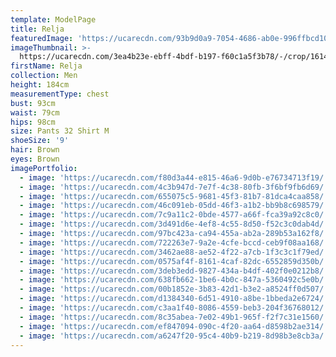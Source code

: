 ```yaml
---
template: ModelPage
title: Relja
featuredImage: 'https://ucarecdn.com/93b9d0a9-7054-4686-ab0e-996ffbcd1076/'
imageThumbnail: >-
  https://ucarecdn.com/3ea4b23e-ebff-4bdf-b197-f60c1a5f3b78/-/crop/1614x1500/0,0/-/preview/
firstName: Relja
collection: Men
height: 184cm
measurementType: chest
bust: 93cm
waist: 79cm
hips: 98cm
size: Pants 32 Shirt M
shoeSize: '9'
hair: Brown
eyes: Brown
imagePortfolio:
  - image: 'https://ucarecdn.com/f80d3a44-e815-46a6-9d0b-e76734713f19/'
  - image: 'https://ucarecdn.com/4c3b947d-7e7f-4c38-80fb-3f6bf9fb6d69/'
  - image: 'https://ucarecdn.com/655075c5-9681-45f3-81b7-81dca4caa858/'
  - image: 'https://ucarecdn.com/46c091eb-05dd-46f3-a1b2-bb9b8c698579/'
  - image: 'https://ucarecdn.com/7c9a11c2-0bde-4577-a66f-fca39a92c8c0/'
  - image: 'https://ucarecdn.com/3d491d6e-4ef8-4c55-8d50-f52c3c0dab4d/'
  - image: 'https://ucarecdn.com/97bc423a-ca94-455a-ab2a-289b53a162f8/'
  - image: 'https://ucarecdn.com/722263e7-9a2e-4cfe-bccd-ceb9f08aa168/'
  - image: 'https://ucarecdn.com/3462ae88-ae52-4f22-a7cb-1f3c3c1f79ed/'
  - image: 'https://ucarecdn.com/0575af4f-8161-4caf-82dc-6552859d350b/'
  - image: 'https://ucarecdn.com/3deb3edd-9827-434a-b4df-402f0e0212b8/'
  - image: 'https://ucarecdn.com/638fb662-1be6-4b0c-847a-5360492c5e0b/'
  - image: 'https://ucarecdn.com/00b1852e-3b83-42d1-b3e2-a8524ff0d507/'
  - image: 'https://ucarecdn.com/d1384340-6d51-4910-a8be-1bbeda2e6724/'
  - image: 'https://ucarecdn.com/c3aa1f40-8086-4559-beb3-204f36768012/'
  - image: 'https://ucarecdn.com/8c35abea-7e02-49b1-965f-f2f7c31e1560/'
  - image: 'https://ucarecdn.com/ef847094-090c-4f20-aa64-d8598b2ae314/'
  - image: 'https://ucarecdn.com/a6247f20-95c4-40b9-b219-8d98b3e8cb3a/'
---
```


